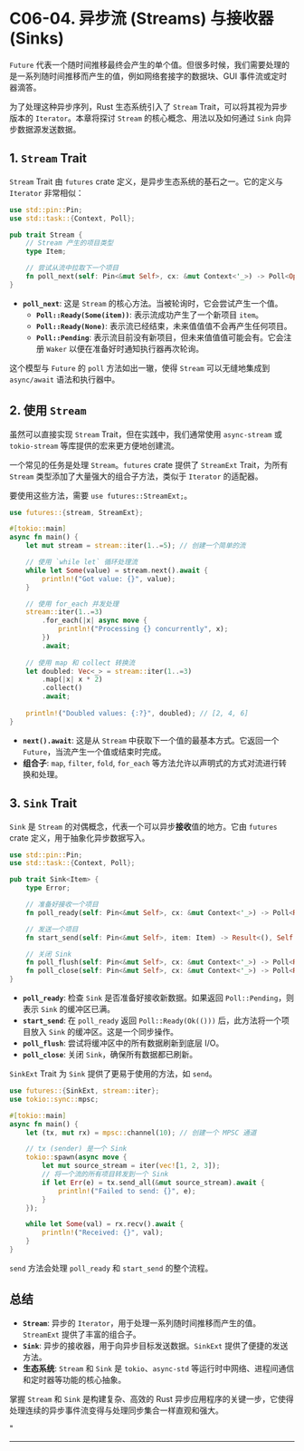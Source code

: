 ﻿# C06-04. 异步流 (Streams) 与接收器 (Sinks)

`Future` 代表一个随时间推移最终会产生的单个值。但很多时候，我们需要处理的是一系列随时间推移而产生的值，例如网络套接字的数据块、GUI 事件流或定时器滴答。

为了处理这种异步序列，Rust 生态系统引入了 `Stream` Trait，可以将其视为异步版本的 `Iterator`。本章将探讨 `Stream` 的核心概念、用法以及如何通过 `Sink` 向异步数据源发送数据。

## 1. `Stream` Trait

`Stream` Trait 由 `futures` crate 定义，是异步生态系统的基石之一。它的定义与 `Iterator` 非常相似：

```rust
use std::pin::Pin;
use std::task::{Context, Poll};

pub trait Stream {
    // Stream 产生的项目类型
    type Item;

    // 尝试从流中拉取下一个项目
    fn poll_next(self: Pin<&mut Self>, cx: &mut Context<'_>) -> Poll<Option<Self::Item>>;
}
```

- **`poll_next`**: 这是 `Stream` 的核心方法。当被轮询时，它会尝试产生一个值。
  - **`Poll::Ready(Some(item))`**: 表示流成功产生了一个新项目 `item`。
  - **`Poll::Ready(None)`**: 表示流已经结束，未来值值值不会再产生任何项目。
  - **`Poll::Pending`**: 表示流目前没有新项目，但未来值值值可能会有。它会注册 `Waker` 以便在准备好时通知执行器再次轮询。

这个模型与 `Future` 的 `poll` 方法如出一辙，使得 `Stream` 可以无缝地集成到 `async/await` 语法和执行器中。

## 2. 使用 `Stream`

虽然可以直接实现 `Stream` Trait，但在实践中，我们通常使用 `async-stream` 或 `tokio-stream` 等库提供的宏来更方便地创建流。

一个常见的任务是处理 `Stream`。`futures` crate 提供了 `StreamExt` Trait，为所有 `Stream` 类型添加了大量强大的组合子方法，类似于 `Iterator` 的适配器。

要使用这些方法，需要 `use futures::StreamExt;`。

```rust
use futures::{stream, StreamExt};

#[tokio::main]
async fn main() {
    let mut stream = stream::iter(1..=5); // 创建一个简单的流

    // 使用 `while let` 循环处理流
    while let Some(value) = stream.next().await {
        println!("Got value: {}", value);
    }

    // 使用 for_each 并发处理
    stream::iter(1..=3)
        .for_each(|x| async move {
            println!("Processing {} concurrently", x);
        })
        .await;
    
    // 使用 map 和 collect 转换流
    let doubled: Vec<_> = stream::iter(1..=3)
        .map(|x| x * 2)
        .collect()
        .await;
    
    println!("Doubled values: {:?}", doubled); // [2, 4, 6]
}
```

- **`next().await`**: 这是从 `Stream` 中获取下一个值的最基本方式。它返回一个 `Future`，当流产生一个值或结束时完成。
- **组合子**: `map`, `filter`, `fold`, `for_each` 等方法允许以声明式的方式对流进行转换和处理。

## 3. `Sink` Trait

`Sink` 是 `Stream` 的对偶概念，代表一个可以异步**接收**值的地方。它由 `futures` crate 定义，用于抽象化异步数据写入。

```rust
use std::pin::Pin;
use std::task::{Context, Poll};

pub trait Sink<Item> {
    type Error;

    // 准备好接收一个项目
    fn poll_ready(self: Pin<&mut Self>, cx: &mut Context<'_>) -> Poll<Result<(), Self::Error>>;

    // 发送一个项目
    fn start_send(self: Pin<&mut Self>, item: Item) -> Result<(), Self::Error>;

    // 关闭 Sink
    fn poll_flush(self: Pin<&mut Self>, cx: &mut Context<'_>) -> Poll<Result<(), Self::Error>>;
    fn poll_close(self: Pin<&mut Self>, cx: &mut Context<'_>) -> Poll<Result<(), Self.Error>>;
}
```

- **`poll_ready`**: 检查 `Sink` 是否准备好接收新数据。如果返回 `Poll::Pending`，则表示 `Sink` 的缓冲区已满。
- **`start_send`**: 在 `poll_ready` 返回 `Poll::Ready(Ok(()))` 后，此方法将一个项目放入 `Sink` 的缓冲区。这是一个同步操作。
- **`poll_flush`**: 尝试将缓冲区中的所有数据刷新到底层 I/O。
- **`poll_close`**: 关闭 `Sink`，确保所有数据都已刷新。

`SinkExt` Trait 为 `Sink` 提供了更易于使用的方法，如 `send`。

```rust
use futures::{SinkExt, stream::iter};
use tokio::sync::mpsc;

#[tokio::main]
async fn main() {
    let (tx, mut rx) = mpsc::channel(10); // 创建一个 MPSC 通道

    // tx (sender) 是一个 Sink
    tokio::spawn(async move {
        let mut source_stream = iter(vec![1, 2, 3]);
        // 将一个流的所有项目转发到一个 Sink
        if let Err(e) = tx.send_all(&mut source_stream).await {
            println!("Failed to send: {}", e);
        }
    });

    while let Some(val) = rx.recv().await {
        println!("Received: {}", val);
    }
}
```

`send` 方法会处理 `poll_ready` 和 `start_send` 的整个流程。

## 总结

- **`Stream`**: 异步的 `Iterator`，用于处理一系列随时间推移而产生的值。`StreamExt` 提供了丰富的组合子。
- **`Sink`**: 异步的接收器，用于向异步目标发送数据。`SinkExt` 提供了便捷的发送方法。
- **生态系统**: `Stream` 和 `Sink` 是 `tokio`、`async-std` 等运行时中网络、进程间通信和定时器等功能的核心抽象。

掌握 `Stream` 和 `Sink` 是构建复杂、高效的 Rust 异步应用程序的关键一步，它使得处理连续的异步事件流变得与处理同步集合一样直观和强大。

"

---
